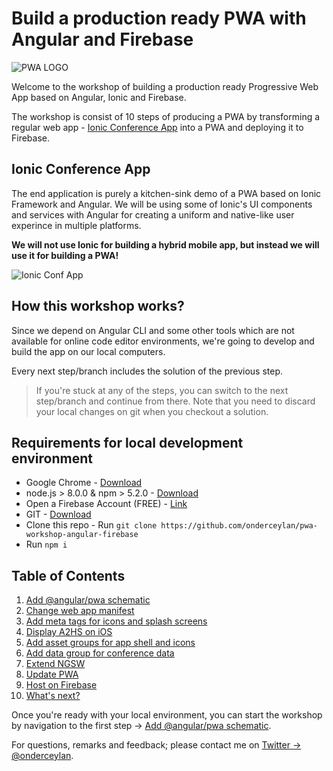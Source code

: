 # Build a production ready PWA with Angular and Firebase

![PWA LOGO](https://user-images.githubusercontent.com/3104648/28351989-7f68389e-6c4b-11e7-9bf2-e9fcd4977e7a.png)

Welcome to the workshop of building a production ready Progressive Web App based on Angular, Ionic and Firebase.

The workshop is consist of 10 steps of producing a PWA by transforming a regular web app - [Ionic Conference App](https://github.com/ionic-team/ionic-conference-app/) into a PWA and deploying it to Firebase.

## Ionic Conference App

The end application is purely a kitchen-sink demo of a PWA based on Ionic Framework and Angular. We will be using some of Ionic's UI components and services with Angular for creating a uniform and native-like user experince in multiple platforms.

**We will not use Ionic for building a hybrid mobile app, but instead we will use it for building a PWA!**

![Ionic Conf App](https://github.com/ionic-team/ionic-conference-app/raw/master/resources/screenshots/SchedulePage.png)

## How this workshop works?

Since we depend on Angular CLI and some other tools which are not available for online code editor environments, we're going to develop and build the app on our local computers.

Every next step/branch includes the solution of the previous step.

> If you're stuck at any of the steps, you can switch to the next step/branch and continue from there. Note that you need to discard your local changes on git when you checkout a solution.

## Requirements for local development environment

- Google Chrome - [Download](https://www.google.com/chrome/)
- node.js > 8.0.0 & npm > 5.2.0 - [Download](https://nodejs.org/en/)
- Open a Firebase Account (FREE) - [Link](https://firebase.google.com/)
- GIT - [Download](https://git-scm.com/book/en/v2/Getting-Started-Installing-Git)
- Clone this repo - Run `git clone https://github.com/onderceylan/pwa-workshop-angular-firebase`
- Run `npm i`

## Table of Contents

1. [Add @angular/pwa schematic](https://github.com/onderceylan/pwa-workshop-angular-firebase/blob/step-1/README.md)
2. [Change web app manifest](https://github.com/onderceylan/pwa-workshop-angular-firebase/blob/step-2/README.md)
3. [Add meta tags for icons and splash screens](https://github.com/onderceylan/pwa-workshop-angular-firebase/blob/step-3/README.md)
4. [Display A2HS on iOS](https://github.com/onderceylan/pwa-workshop-angular-firebase/blob/step-4/README.md)
5. [Add asset groups for app shell and icons](https://github.com/onderceylan/pwa-workshop-angular-firebase/blob/step-5/README.md)
6. [Add data group for conference data](https://github.com/onderceylan/pwa-workshop-angular-firebase/blob/step-6/README.md)
7. [Extend NGSW](https://github.com/onderceylan/pwa-workshop-angular-firebase/blob/step-7/README.md)
8. [Update PWA](https://github.com/onderceylan/pwa-workshop-angular-firebase/blob/step-8/README.md)
9. [Host on Firebase](https://github.com/onderceylan/pwa-workshop-angular-firebase/blob/step-9/README.md)
10. [What's next?](https://github.com/onderceylan/pwa-workshop-angular-firebase/blob/final/README.md)

Once you're ready with your local environment, you can start the workshop by navigation to the first step -> [Add @angular/pwa schematic](https://github.com/onderceylan/pwa-workshop-angular-firebase/blob/step-1/README.md).

For questions, remarks and feedback; please contact me on [Twitter -> @onderceylan](https://twitter.com/onderceylan).
